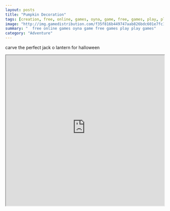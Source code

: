 ```yaml
---
layout: posts
title: "Pumpkin Decoration"
tags: [creation, free, online, games, oyna, game, free, games, play, play, games]
image: "http://img.gamedistribution.com/f35f816b449747aab826bdc601e7fc18.jpg"
summary: "  free online games oyna game free games play play games"
category: "Adventure"
---
```


carve the perfect jack o lantern for halloween

<iframe width="100%" height="480px;" src="http://flash.gamedistribution.com?game=f35f816b449747aab826bdc601e7fc18"></iframe>